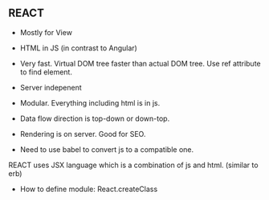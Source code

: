## REACT

* Mostly for View

* HTML in JS (in contrast to Angular)

* Very fast. Virtual DOM tree faster than actual DOM tree. Use ref attribute to find element.

* Server indepenent

* Modular. Everything including html is in js.

* Data flow direction is top-down or down-top.

* Rendering is on server. Good for SEO.

* <script type="text/babel"></script> Need to use babel to convert js to a compatible one. 
REACT uses JSX language which is a combination of js and html. (similar to erb)

* How to define module: React.createClass
